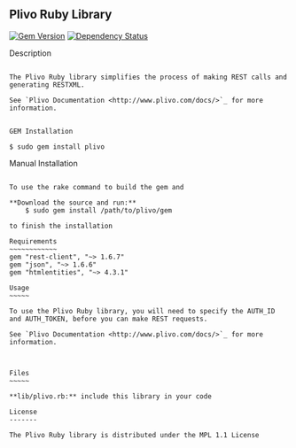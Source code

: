 Plivo Ruby Library
---------------------------

[![Gem Version](https://badge.fury.io/rb/plivo.png)](http://badge.fury.io/rb/plivo) 
[![Dependency Status](https://gemnasium.com/plivo/plivo-ruby.png)](https://gemnasium.com/plivo/plivo-ruby)

Description
~~~~~~~~~~~

The Plivo Ruby library simplifies the process of making REST calls and generating RESTXML.

See `Plivo Documentation <http://www.plivo.com/docs/>`_ for more information.


GEM Installation
~~~~~~~~~~~~~

    $ sudo gem install plivo


Manual Installation
~~~~~~~~~~~~~~~~~~~~

To use the rake command to build the gem and

**Download the source and run:**
    $ sudo gem install /path/to/plivo/gem

to finish the installation

Requirements
~~~~~~~~~~~~
gem "rest-client", "~> 1.6.7"
gem "json", "~> 1.6.6"
gem "htmlentities", "~> 4.3.1"

Usage
~~~~~

To use the Plivo Ruby library, you will need to specify the AUTH_ID and AUTH_TOKEN, before you can make REST requests.

See `Plivo Documentation <http://www.plivo.com/docs/>`_ for more information.



Files
~~~~~

**lib/plivo.rb:** include this library in your code

License
-------

The Plivo Ruby library is distributed under the MPL 1.1 License
